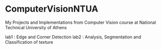# ComputerVisionNTUA
My Projects and Implementations from Computer Vision course at National Technical University of Athens

lab1 : Edge and Corner Detection 
lab2 : Analysis, Segmentation and Classification of texture